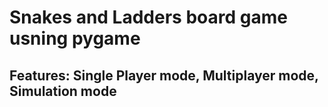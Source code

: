 # Snakes and Ladders board game usning pygame
## Features: Single Player mode, Multiplayer mode, Simulation mode
